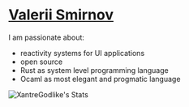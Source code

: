 # [Valerii Smirnov](https://linktr.ee/xantre_)

I am passionate about:
- reactivity systems for UI applications
- open source
- Rust as system level programming language
- Ocaml as most elegant and progmatic language

![XantreGodlike's Stats](https://github-readme-stats.vercel.app/api?username=XantreDev&theme=vue-dark&show_icons=true&hide_border=true&count_private=true)
